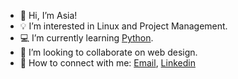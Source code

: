 - 👋 Hi, I’m Asia!
- 💡 I’m interested in Linux and Project Management. 
- 💻 I’m currently learning [Python](https://github.com/topics/python). 
- 🤝 I’m looking to collaborate on web design. 
- 📲 How to connect with me: [Email](https://mail.google.com/mail/u/0/?fs=1&tf=cm&source=mailto&to=asiashell4@gmail.com),  [Linkedin](https://www.linkedin.com/in/asia-shell/)

<!---
shellam4/shellam4 is a ✨ special ✨ repository because its `README.md` (this file) appears on your GitHub profile.
You can click the Preview link to take a look at your changes.
--->
